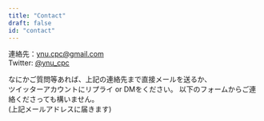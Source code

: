 ```yaml
---
title: "Contact"
draft: false
id: "contact"
---
```


連絡先：ynu.cpc@gmail.com  
Twitter: [@ynu_cpc](https://twitter.com/ynu_cpc?lang=ja)

なにかご質問等あれば、上記の連絡先まで直接メールを送るか、  
ツイッターアカウントにリプライ or DMをください。
以下のフォームからご連絡くださっても構いません。  
(上記メールアドレスに届きます)
